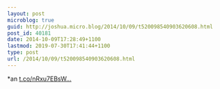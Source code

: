 ```yaml
---
layout: post
microblog: true
guid: http://joshua.micro.blog/2014/10/09/t520098540903620608.html
post_id: 40181
date: 2014-10-09T17:28:49+1100
lastmod: 2019-07-30T17:41:44+1100
type: post
url: /2014/10/09/t520098540903620608.html
---
```

*an [t.co/nRxu7EBsW...](http://t.co/nRxu7EBsW6)
